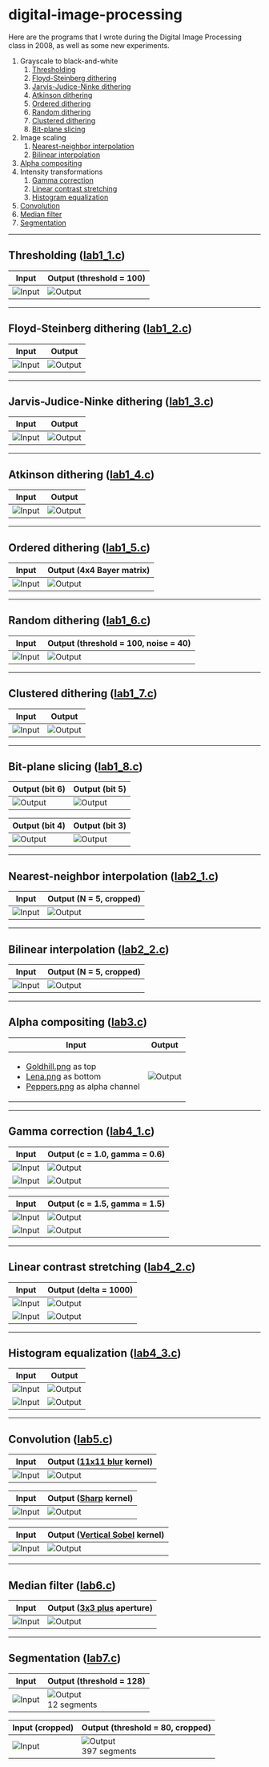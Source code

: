 # digital-image-processing

Here are the programs that I wrote during the Digital Image Processing class in 2008, as well as some new experiments.

1. Grayscale to black-and-white
    1. [Thresholding](#thresholding-lab1_1c)
    2. [Floyd-Steinberg dithering](#floyd-steinberg-dithering-lab1_2c)
    3. [Jarvis-Judice-Ninke dithering](#jarvis-judice-ninke-dithering-lab1_3c)
    4. [Atkinson dithering](#atkinson-dithering-lab1_4c)
    5. [Ordered dithering](#ordered-dithering-lab1_5c)
    6. [Random dithering](#random-dithering-lab1_6c)
    7. [Clustered dithering](#clustered-dithering-lab1_7c)
    8. [Bit-plane slicing](#bit-plane-slicing-lab1_8c)
2. Image scaling
    1. [Nearest-neighbor interpolation](#nearest-neighbor-interpolation-lab2_1c)
    2. [Bilinear interpolation](#bilinear-interpolation-lab2_2c)
3. [Alpha compositing](#alpha-compositing-lab3c)
4. Intensity transformations
    1. [Gamma correction](#gamma-correction-lab4_1c)
    2. [Linear contrast stretching](#linear-contrast-stretching-lab4_2c)
    3. [Histogram equalization](#histogram-equalization-lab4_3c)
5. [Convolution](#convolution-lab5c)
6. [Median filter](#median-filter-lab6c)
7. [Segmentation](#segmentation-lab7c)

---
## Thresholding ([lab1_1.c](lab1_1/lab1_1.c))
| Input | Output (threshold = 100) |
| ----- | ------ |
| ![Input](images/Lena.png) | ![Output](lab1_1/Lena_out_100.png) |

---
## Floyd-Steinberg dithering ([lab1_2.c](lab1_2/lab1_2.c))
| Input | Output |
| ----- | ------ |
| ![Input](images/Lena.png) | ![Output](lab1_2/Lena_out.png) |

---
## Jarvis-Judice-Ninke dithering ([lab1_3.c](lab1_3/lab1_3.c))
| Input | Output |
| ----- | ------ |
| ![Input](images/Lena.png) | ![Output](lab1_3/Lena_out.png) |

---
## Atkinson dithering ([lab1_4.c](lab1_4/lab1_4.c))
| Input | Output |
| ----- | ------ |
| ![Input](images/Lena.png) | ![Output](lab1_4/Lena_out.png) |

---
## Ordered dithering ([lab1_5.c](lab1_5/lab1_5.c))
| Input | Output (4x4 Bayer matrix) |
| ----- | ------ |
| ![Input](images/Lena.png) | ![Output](lab1_5/Lena_out_4.png) |

---
## Random dithering ([lab1_6.c](lab1_6/lab1_6.c))
| Input | Output (threshold = 100, noise = 40) |
| ----- | ------ |
| ![Input](images/Lena.png) | ![Output](lab1_6/Lena_out_100_40.png) |

---
## Clustered dithering ([lab1_7.c](lab1_7/lab1_7.c))
| Input | Output |
| ----- | ------ |
| ![Input](images/Lena.png) | ![Output](lab1_7/Lena_out.png) |

---
## Bit-plane slicing ([lab1_8.c](lab1_8/lab1_8.c))
| Output (bit 6) | Output (bit 5) |
| ----- | ------ |
| ![Output](lab1_8/Lena_out_6.png) | ![Output](lab1_8/Lena_out_5.png) |

| Output (bit 4) | Output (bit 3) |
| ----- | ------ |
| ![Output](lab1_8/Lena_out_4.png) | ![Output](lab1_8/Lena_out_3.png) |

---
## Nearest-neighbor interpolation ([lab2_1.c](lab2_1/lab2_1.c))
| Input | Output (N = 5, cropped) |
| ----- | ------ |
| ![Input](images/Lena.png) | ![Output](lab2_1/Lena_out_5x_crop.png) |

---
## Bilinear interpolation ([lab2_2.c](lab2_2/lab2_2.c))
| Input | Output (N = 5, cropped) |
| ----- | ------ |
| ![Input](images/Lena.png) | ![Output](lab2_2/Lena_out_5x_crop.png) |

---
## Alpha compositing ([lab3.c](lab3/lab3.c))
| Input | Output |
| ----- | ------ |
| <ul><li>[Goldhill.png](images/Goldhill.png) as top</li><li>[Lena.png](images/Lena.png) as bottom</li><li>[Peppers.png](images/Peppers.png) as alpha channel</li></ul> | ![Output](lab3/Goldhill_Lena_Peppers_out.png) |

---
## Gamma correction ([lab4_1.c](lab4_1/lab4_1.c))
| Input | Output (c = 1.0, gamma = 0.6) |
| ----- | ------ |
| ![Input](images/House.png) | ![Output](lab4_1/House_out_1.0_0.6.png) |
| ![Input](lab4_1/House_in_hist.png) | ![Output](lab4_1/House_out_1.0_0.6_hist.png) |

| Input | Output (c = 1.5, gamma = 1.5) |
| ----- | ------ |
| ![Input](images/House.png) | ![Output](lab4_1/House_out_1.5_1.5.png) |
| ![Input](lab4_1/House_in_hist.png) | ![Output](lab4_1/House_out_1.5_1.5_hist.png) |

---
## Linear contrast stretching ([lab4_2.c](lab4_2/lab4_2.c))
| Input | Output (delta = 1000) |
| ----- | ------ |
| ![Input](images/Auto.png) | ![Output](lab4_2/Auto_out_1000.png) |
| ![Input](lab4_2/Auto_in_hist.png) | ![Output](lab4_2/Auto_out_1000_hist.png) |

---
## Histogram equalization ([lab4_3.c](lab4_3/lab4_3.c))
| Input | Output |
| ----- | ------ |
| ![Input](images/Goldhill.png) | ![Output](lab4_3/Goldhill_out.png) |
| ![Input](lab4_3/Goldhill_in_hist.png) | ![Output](lab4_3/Goldhill_out_hist.png) |

---
## Convolution ([lab5.c](lab5/lab5.c))
| Input | Output ([11x11 blur](kernels/Blur_11.txt) kernel) |
| ----- | ------ |
| ![Input](images/Lena.png) | ![Output](lab5/Lena_out_Blur_11.png) |

| Input | Output ([Sharp](kernels/Sharp.txt) kernel) |
| ----- | ------ |
| ![Input](images/Goldhill.png) | ![Output](lab5/Goldhill_out_Sharp.png) |

| Input | Output ([Vertical Sobel](kernels/Sobel_v.txt) kernel) |
| ----- | ------ |
| ![Input](images/Peppers.png) | ![Output](lab5/Peppers_out_Sobel_v.png) |

---
## Median filter ([lab6.c](lab6/lab6.c))
| Input | Output ([3x3 plus](apertures/Plus_3.txt) aperture) |
| ----- | ------ |
| ![Input](images/Goldhill_sap.png) | ![Output](lab6/Goldhill_sap_out_Plus_3.png) |

---
## Segmentation ([lab7.c](lab7/lab7.c))
| Input | Output (threshold = 128) |
| ----- | ------ |
| ![Input](images/Numbers.png) | ![Output](lab7/Numbers_out_128.png)<br>12 segments |

| Input (cropped) | Output (threshold = 80, cropped) |
| ----- | ------ |
| ![Input](lab7/Stars_in_crop.png) | ![Output](lab7/Stars_out_80_crop.png)<br>397 segments |

